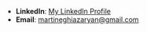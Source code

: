 
- **LinkedIn**: [My LinkedIn Profile](https://www.linkedin.com/in/martin-yeghiazaryan/)
- **Email**: [martineghiazaryan@gmail.com](mailto:martineghiazaryan@gmail.com)



